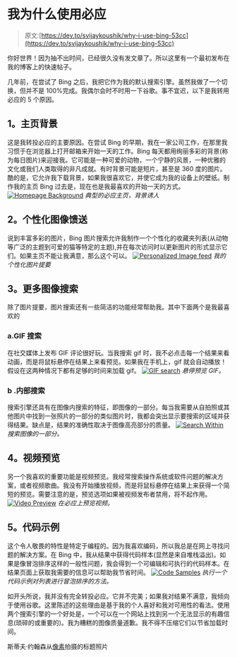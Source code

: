 # 我为什么使用必应

> 原文:[https://dev.to/svijaykoushik/why-i-use-bing-53cc](https://dev.to/svijaykoushik/why-i-use-bing-53cc)

你好世界！因为抽不出时间，已经很久没有发文章了。所以这里有一个最初发布在我的博客上的快速帖子。

几年前，在尝试了 Bing 之后，我把它作为我的默认搜索引擎。虽然我做了一个切换，但并不是 100%完成。我偶尔会时不时用一下谷歌。事不宜迟，以下是我转用必应的 5 个原因。

## [](#1-homepage-background)1。主页背景

这是我转投必应的主要原因。在尝试 Bing 的早期，我在一家公司工作，在那里我习惯于在浏览器上打开邮箱来开始一天的工作。Bing 每天都用绚丽多彩的背景(称为每日图片)来迎接我。它可能是一种可爱的动物，一个宁静的风景，一种优雅的文化或我们人类取得的非凡成就。有时背景可能是短片，甚至是 360 度的图片。酷的是，它允许我下载背景，如果我很喜欢它，并使它成为我的设备上的壁纸。制作我的主页 Bing 过去是，现在也是我最喜欢的开始一天的方式。 [![Homepage Background](../Images/44491a4afd82e3ed8936b35ad471c800.png)](https://res.cloudinary.com/practicaldev/image/fetch/s--4-hMp1bw--/c_limit%2Cf_auto%2Cfl_progressive%2Cq_auto%2Cw_880/https://svijaykoushik.github.io/blog/img/2018_09_02/home_background.jpg) *典型的必应主页，背景诱人*

## [](#2-personalized-image-feed)2。个性化图像馈送

说到丰富多彩的图片，Bing 图片搜索允许我制作一个个性化的收藏夹列表(从动物等广泛的主题到可爱的猫等特定的主题),并在每次访问时以更新图片的形式显示它们。如果主页不能让我满意，那么这个可以。 [![Personalized Image feed](../Images/4076aa070f58403af575825ecfedf6a6.png)](https://res.cloudinary.com/practicaldev/image/fetch/s--Ocjtjd5q--/c_limit%2Cf_auto%2Cfl_progressive%2Cq_auto%2Cw_880/https://svijaykoushik.github.io/blog/img/2018_09_02/image_feed.jpg) *我的个性化图片提要*

## [](#3-more-image-search)3。更多图像搜索

除了图片提要，图片搜索还有一些简洁的功能经常帮助我。其中下面两个是我最喜欢的

### [](#agif-search)a.GIF 搜索

在社交媒体上发布 GIF 评论很好玩。当我搜索 gif 时，我不必点击每一个结果来看动画，而是将鼠标悬停在结果上来看预览。如果我在手机上，gif 就会自动播放！假设在这两种情况下都有足够的时间来加载 gif。 [![GIF search](../Images/8d975985b272c331e1790ebe43d3f480.png)](https://res.cloudinary.com/practicaldev/image/fetch/s--H09kVFZ5--/c_limit%2Cf_auto%2Cfl_progressive%2Cq_66%2Cw_880/https://svijaykoushik.github.io/blog/img/2018_09_02/gif_search.gif) *悬停预览 GIF。*

### [](#bsearch-within)b .内部搜索

搜索引擎还具有在图像内搜索的特征，即图像的一部分。每当我需要从自拍照或其他图片中找到一张照片的一部分的类似图片时，我都会突出显示要搜索的区域并获得结果。缺点是，结果的准确性取决于图像高亮部分的质量。 [![Search Within](../Images/d54c8e8e204fa9e70be3c1d16b49c2dd.png)](https://res.cloudinary.com/practicaldev/image/fetch/s--Lv20Ib04--/c_limit%2Cf_auto%2Cfl_progressive%2Cq_66%2Cw_880/https://svijaykoushik.github.io/blog/img/2018_09_02/image_within.gif) *搜索图像的一部分。*

## [](#4-video-preview)4。视频预览

另一个我喜欢的重要功能是视频预览。我经常搜索操作系统或软件问题的解决方案，或者视频歌曲。我没有开始播放视频，而是将鼠标悬停在结果上来获得一个简短的预览。需要注意的是，预览选项如果被视频发布者禁用，将不起作用。 [![Video Preview](../Images/95e536a7b57e5e72e5199ccde08904bc.png)](https://res.cloudinary.com/practicaldev/image/fetch/s--R5dWcAWQ--/c_limit%2Cf_auto%2Cfl_progressive%2Cq_66%2Cw_880/https://svijaykoushik.github.io/blog/img/2018_09_02/video_search.gif) *在必应上预览视频。*

## [](#5-code-samples)5。代码示例

这个令人敬畏的特性是特定于编程的。因为我喜欢编码，所以我总是在网上寻找问题的解决方案。在 Bing 中，我从结果中获得代码样本(显然是来自堆栈溢出)。如果是像冒泡排序这样的一般性问题，我会得到一个可编辑和可执行的代码样本。在结果页面上获取我需要的信息可以帮助我节省时间。 [![Code Samples](../Images/cc4534ad94538d5ef9064c2ab17f8752.png)](https://res.cloudinary.com/practicaldev/image/fetch/s--zLMJpPvk--/c_limit%2Cf_auto%2Cfl_progressive%2Cq_66%2Cw_880/https://svijaykoushik.github.io/blog/img/2018_09_02/code_sample.gif) *执行一个代码示例对列表进行冒泡排序的方法。*

如开头所说，我并没有完全转投必应。它并不完美；如果我对结果不满意，我倾向于使用谷歌。这里陈述的这些理由是基于我的个人喜好和我对可用性的看法。使用两个搜索引擎的一个好处是，一个可以在一个网站上找到另一个无法显示的有趣信息(琐碎的或重要的)。我为糟糕的图像质量道歉。我不得不压缩它们以节省加载时间。

斯蒂夫·约翰森从[像素](https://www.pexels.com/photo/person-s-index-finger-977246/)拍摄的标题照片